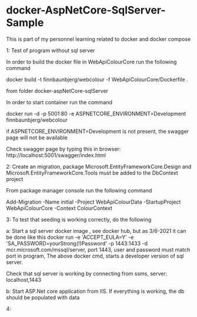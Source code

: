 # docker-AspNetCore-SqlServer-Sample
This is part of my personnel learning related to docker and docker compose


1: Test of program without sql server

In order to build the docker file in WebApiColourCore run the following command

docker build  -t finnbaunbjerg/webcolour -f WebApiColourCore/Dockerfile .

from folder docker-aspNetCore-sqlServer

In order to start container run the command

docker run -d -p 5001:80 -e ASPNETCORE_ENVIRONMENT=Development  finnbaunbjerg/webcolour

if ASPNETCORE_ENVIRONMENT=Development is not present, the swagger page will not be available

Check swagger page by typing this in browser: http://localhost:5001/swagger/index.html

2: Create an migration, package  Microsoft.EntityFrameworkCore.Design and Microsoft.EntityFrameworkCore.Tools must be added to the DbContext project

From package manager console run the following command

Add-Migration -Name initial -Project WebApiColourData -StartupProject WebApiColourCore -Context ColourContext 

3: To test that seeding is working correctly, do the following

a: Start a sql server docker image , see docker hub, but as 3/6-2021 it can be done like this
docker run -e 'ACCEPT_EULA=Y' -e 'SA_PASSWORD=yourStrong(!)Password' -p 1443:1433 -d mcr.microsoft.com/mssql/server, port 1443, user and password must match port in program,
The above docker cmd, starts a developer version of sql server.

Check that sql server is working by connecting from ssms, server: localhost,1443

b: Start ASP.Net core application from IIS. If everything is working, the db should be populated with data


4: 
